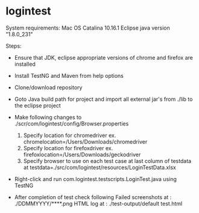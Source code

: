# logintest

System requirements: 
Mac OS Catalina 10.16.1
Eclipse
java version "1.8.0_231"

Steps:
- Ensure that JDK, eclipse appropriate versions of chrome and firefox are installed
- Install TestNG and Maven from help options
- Clone/download repository
- Goto Java build path for project and import all external jar's from ./lib to the eclipse project
- Make following changes to ./scr/com/logintest/config/Browser.properties
  1. Specify location for chromedriver ex. chromelocation=/Users/Downloads/chromedriver
  2. Specify location for firefoxdriver ex. firefoxlocation=/Users/Downloads/geckodriver
  3. Specify browser to use on each test case at last column of testdata at testdata=./src/com/logintest/resources/LoginTestData.xlsx

- Right-click and run com.logintest.testscripts.LoginTest.java using TestNG
- After completion of test check following
  Failed screenshots at :   ./DDMMYYYY/****.png
  HTML log at           :   ./test-output/default test.html
